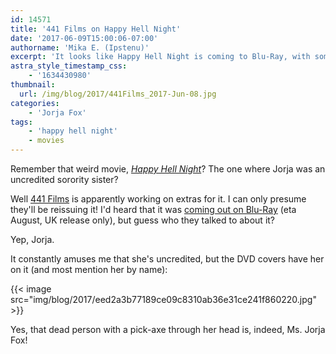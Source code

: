 ```yaml
---
id: 14571
title: '441 Films on Happy Hell Night'
date: '2017-06-09T15:00:06-07:00'
authorname: 'Mika E. (Ipstenu)'
excerpt: 'It looks like Happy Hell Night is coming to Blu-Ray, with some extras!'
astra_style_timestamp_css:
    - '1634430980'
thumbnail:
  url: /img/blog/2017/441Films_2017-Jun-08.jpg
categories:
    - 'Jorja Fox'
tags:
    - 'happy hell night'
    - movies
---
```


Remember that weird movie, _[Happy Hell Night](https://jorjafox.net/library/actor/happy-hell-night/)_? The one where Jorja was an uncredited sorority sister?

Well [441 Films](http://www.441films.com) is apparently working on extras for it. I can only presume they'll be reissuing it! I'd heard that it was [coming out on Blu-Ray](http://www.blu-ray.com/movies/Happy-Hell-Night-Blu-ray/177005/) (eta August, UK release only), but guess who they talked to about it?

Yep, Jorja.

It constantly amuses me that she's uncredited, but the DVD covers have her on it (and most mention her by name):

{{< image src="img/blog/2017/eed2a3b77189ce09c8310ab36e31ce241f860220.jpg" >}}

Yes, that dead person with a pick-axe through her head is, indeed, Ms. Jorja Fox!
